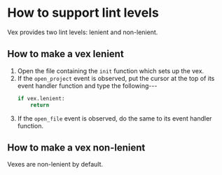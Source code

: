 # How to support lint levels

Vex provides two lint levels: lenient and non-lenient.

## How to make a vex lenient

1. Open the file containing the `init` function which sets up the vex.
2. If the `open_project` event is observed, put the cursor at the top of its event handler function and type the following---
    ```python
    if vex.lenient:
        return
    ```
3. If the `open_file` event is observed, do the same to its event handler function.

## How to make a vex non-lenient

Vexes are non-lenient by default.
